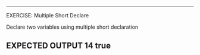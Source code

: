  ---------------------------------------------------------
 EXERCISE: Multiple Short Declare

  Declare two variables using multiple short declaration

 EXPECTED OUTPUT
  14 true
 ---------------------------------------------------------